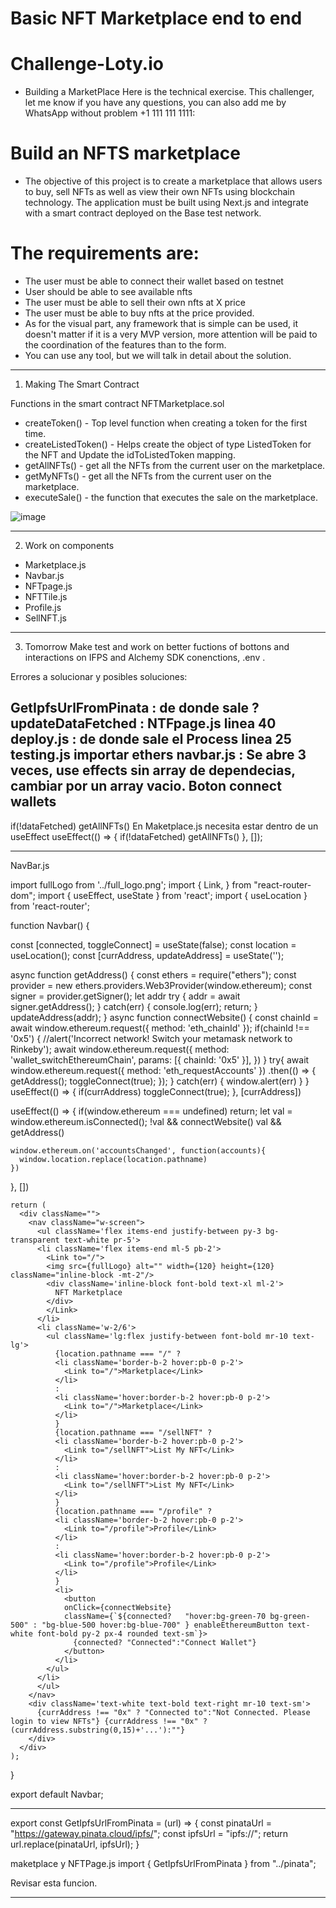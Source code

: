# Basic NFT Marketplace end to end

# Challenge-Loty.io
* Building a MarketPlace 
Here is the technical exercise. This challenger, let me know if you have any questions, you can also add me by WhatsApp without problem +1 111 111 1111:

# Build an NFTS marketplace

* The objective of this project is to create a marketplace that allows users to buy, sell NFTs as well as view their own NFTs using blockchain technology. The application must be built using Next.js and integrate with a smart contract deployed on the Base test network.

# The requirements are:
- The user must be able to connect their wallet based on testnet
- User should be able to see available nfts
- The user must be able to sell their own nfts at X price
- The user must be able to buy nfts at the price provided.
- As for the visual part, any framework that is simple can be used, it doesn't matter if it is a very MVP version, more attention will be paid to the coordination of the features than to the form.
- You can use any tool, but we will talk in detail about the solution.

-------------------------------------------------------------------------------------------------------------

1. Making The Smart Contract

Functions in the smart contract NFTMarketplace.sol

* createToken()       - Top level function when creating a token for the first time.
* createListedToken() - Helps create the object of type ListedToken for the NFT and Update the idToListedToken mapping.
* getAllNFTs()        - get all the NFTs from the current user on the marketplace.
* getMyNFTs()         - get all the NFTs from the current user on the marketplace.
* executeSale()       - the function that executes the sale on the marketplace.

![image](https://user-images.githubusercontent.com/42863568/235653253-d4014c7d-2bc0-49c5-a102-fd7967269482.png)


-------------------------------------------------------------------------------------------------------------

2. Work on components

* Marketplace.js
* Navbar.js
* NFTpage.js
* NFTTile.js
* Profile.js
* SellNFT.js

-------------------------------------------------------------------------------------------------------------

3. Tomorrow
Make test and work on better fuctions of bottons and interactions on IFPS and Alchemy SDK conenctions, .env .

Errores a solucionar y posibles soluciones:

GetIpfsUrlFromPinata : de donde sale ?
updateDataFetched : NTFpage.js linea 40
deploy.js : de donde sale el Process linea 25
testing.js importar ethers
navbar.js : Se abre 3 veces, use effects sin array de dependecias, cambiar por un array vacio.
Boton connect wallets
-------------------------------------------------

if(!dataFetched) getAllNFTs()
En Maketplace.js
necesita estar dentro de un useEffect
useEffect(() => {
        if(!dataFetched) getAllNFTs()
    }, []);

--------------------------------------------------

NavBar.js

import fullLogo from '../full_logo.png';
import {
  Link,
} from "react-router-dom";
import { useEffect, useState } from 'react';
import { useLocation } from 'react-router';

function Navbar() {

  const [connected, toggleConnect] = useState(false);
  const location = useLocation();
  const [currAddress, updateAddress] = useState('');

  async function getAddress() {
    const ethers = require("ethers");
    const provider = new ethers.providers.Web3Provider(window.ethereum);
    const signer = provider.getSigner();
    let addr
    try {
      addr = await signer.getAddress();
    }
    catch(err) {
      console.log(err);
      return;
    }
    updateAddress(addr);
  }
  async function connectWebsite() {
      const chainId = await window.ethereum.request({ method: 'eth_chainId' });
      if(chainId !== '0x5')
      {
        //alert('Incorrect network! Switch your metamask network to Rinkeby');
        await window.ethereum.request({
          method: 'wallet_switchEthereumChain',
          params: [{ chainId: '0x5' }],
      })
      }
      try{
        await window.ethereum.request({ method: 'eth_requestAccounts' })
          .then(() => {
            getAddress();
            toggleConnect(true);
          });
      } catch(err) {
        window.alert(err)
      }
  }
  useEffect(() => {
    if(currAddress)
      toggleConnect(true);
  }, [currAddress])

  useEffect(() => {
    if(window.ethereum === undefined)
      return;
    let val = window.ethereum.isConnected();
    !val && connectWebsite()
    val && getAddress()

    window.ethereum.on('accountsChanged', function(accounts){
      window.location.replace(location.pathname)
    })
  }, [])


    return (
      <div className="">
        <nav className="w-screen">
          <ul className='flex items-end justify-between py-3 bg-transparent text-white pr-5'>
          <li className='flex items-end ml-5 pb-2'>
            <Link to="/">
            <img src={fullLogo} alt="" width={120} height={120} className="inline-block -mt-2"/>
            <div className='inline-block font-bold text-xl ml-2'>
              NFT Marketplace
            </div>
            </Link>
          </li>
          <li className='w-2/6'>
            <ul className='lg:flex justify-between font-bold mr-10 text-lg'>
              {location.pathname === "/" ? 
              <li className='border-b-2 hover:pb-0 p-2'>
                <Link to="/">Marketplace</Link>
              </li>
              :
              <li className='hover:border-b-2 hover:pb-0 p-2'>
                <Link to="/">Marketplace</Link>
              </li>              
              }
              {location.pathname === "/sellNFT" ? 
              <li className='border-b-2 hover:pb-0 p-2'>
                <Link to="/sellNFT">List My NFT</Link>
              </li>
              :
              <li className='hover:border-b-2 hover:pb-0 p-2'>
                <Link to="/sellNFT">List My NFT</Link>
              </li>              
              }              
              {location.pathname === "/profile" ? 
              <li className='border-b-2 hover:pb-0 p-2'>
                <Link to="/profile">Profile</Link>
              </li>
              :
              <li className='hover:border-b-2 hover:pb-0 p-2'>
                <Link to="/profile">Profile</Link>
              </li>              
              }  
              <li>
                <button 
                onClick={connectWebsite}
                className={`${connected?   "hover:bg-green-70 bg-green-500" : "bg-blue-500 hover:bg-blue-700" } enableEthereumButton text-white font-bold py-2 px-4 rounded text-sm`}>
                  {connected? "Connected":"Connect Wallet"}
                </button>
              </li>
            </ul>
          </li>
          </ul>
        </nav>
        <div className='text-white text-bold text-right mr-10 text-sm'>
          {currAddress !== "0x" ? "Connected to":"Not Connected. Please login to view NFTs"} {currAddress !== "0x" ? (currAddress.substring(0,15)+'...'):""}
        </div>
      </div>
    );
  }

  export default Navbar;

-------------------------------------------------------------------------------

export const GetIpfsUrlFromPinata = (url) => {
    const pinataUrl = "https://gateway.pinata.cloud/ipfs/";
    const ipfsUrl = "ipfs://";
    return url.replace(pinataUrl, ipfsUrl);
}

maketplace y NFTPage.js 
import { GetIpfsUrlFromPinata } from "../pinata";

Revisar esta funcion.

-------------------------------------------------------------------------------
